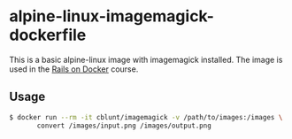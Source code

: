 # alpine-linux-imagemagick-dockerfile

This is a basic alpine-linux image with imagemagick installed. The image is used in the [Rails on Docker](https://railsondocker.com) course.

## Usage

```sh
$ docker run --rm -it cblunt/imagemagick -v /path/to/images:/images \
       convert /images/input.png /images/output.png
```
